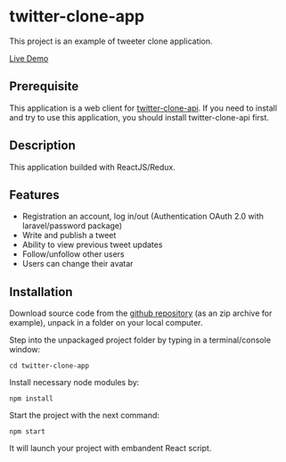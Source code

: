 # twitter-clone-app

This project is an example of tweeter clone application.

[Live Demo](https://helical-history-286014.uc.r.appspot.com/)

## Prerequisite

This application is a web client for [twitter-clone-api](https://github.com/vskrip/twitter-clone-api/). If you need to install and try to use this application, you should install twitter-clone-api first.

## Description

This application builded with ReactJS/Redux.

## Features

- Registration an account, log in/out (Authentication OAuth 2.0 with laravel/password package)
- Write and publish a tweet
- Ability to view previous tweet updates
- Follow/unfollow other users
- Users can change their avatar

## Installation

Download source code from the [github repository](https://github.com/vskrip/twitter-clone-app) (as an zip archive for example), unpack in a folder on your local computer.

Step into the unpackaged project folder by typing in a terminal/console window:

`cd twitter-clone-app`

Install necessary node modules by:

`npm install`

Start the project with the next command:

`npm start`

It will launch your project with embandent React script.
